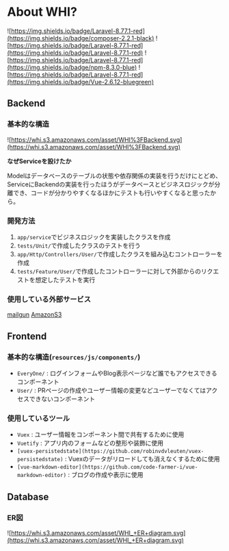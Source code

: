 # About WHI?
![https://img.shields.io/badge/Laravel-8.77.1-red](https://img.shields.io/badge/composer-2.2.1-black)
![https://img.shields.io/badge/Laravel-8.77.1-red](https://img.shields.io/badge/Laravel-8.77.1-red)
![https://img.shields.io/badge/Laravel-8.77.1-red](https://img.shields.io/badge/npm-8.3.0-blue)
![https://img.shields.io/badge/Laravel-8.77.1-red](https://img.shields.io/badge/Vue-2.6.12-bluegreen)


## Backend

### 基本的な構造
![https://whi.s3.amazonaws.com/asset/WHI%3FBackend.svg](https://whi.s3.amazonaws.com/asset/WHI%3FBackend.svg)

**なぜServiceを設けたか**

Modelはデータベースのテーブルの状態や依存関係の実装を行うだけにとどめ、ServiceにBackendの実装を行ったほうがデータベースとビジネスロジックが分離でき、コードが分かりやすくなるほかにテストも行いやすくなると思ったから。

### 開発方法
1. `app/service`でビジネスロジックを実装したクラスを作成
2. `tests/Unit/`で作成したクラスのテストを行う
3. `app/Http/Controllers/User/`で作成したクラスを組み込むコントローラーを作成
4. `tests/Feature/User/`で作成したコントローラーに対して外部からのリクエストを想定したテストを実行

### 使用している外部サービス
[mailgun](https://www.mailgun.com/)
[AmazonS3](https://aws.amazon.com/jp/s3/)

## Frontend
### 基本的な構造(`resources/js/components/`)
- `EveryOne/` : ログインフォームやBlog表示ページなど誰でもアクセスできるコンポーネント
- `User/` : PRページの作成やユーザー情報の変更などユーザーでなくてはアクセスできないコンポーネント

### 使用しているツール
- `Vuex` : ユーザー情報をコンポーネント間で共有するために使用
- `Vuetify` : アプリ内のフォームなどの整形や装飾に使用
- `[vuex-persistedstate](https://github.com/robinvdvleuten/vuex-persistedstate)` : Vuexのデータがリロードしても消えなくするために使用
- `[vue-markdown-editor](https://github.com/code-farmer-i/vue-markdown-editor)` : ブログの作成や表示に使用

## Database

### ER図
![https://whi.s3.amazonaws.com/asset/WHI_+ER+diagram.svg](https://whi.s3.amazonaws.com/asset/WHI_+ER+diagram.svg)

